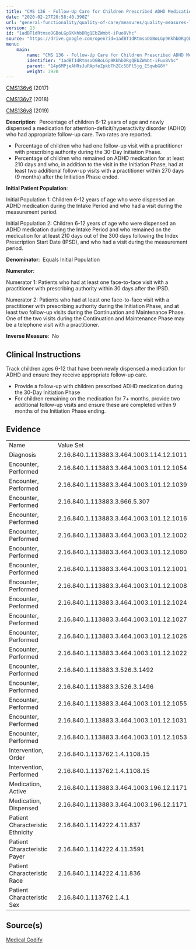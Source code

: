 ```yaml
---
title: "CMS 136 - Follow-Up Care for Children Prescribed ADHD Medication (ADD)"
date: "2020-02-27T20:58:40.390Z"
url: "general-functionality/quality-of-care/measures/quality-measures-list/cms-136-follow-up-care-for-children-prescribed-adhd-medication-add.html"
version: 13
id: "1adBT1dRtmsoOGBoLGp9KkhbDRgQEbZWmbt-iFuo8Vhc"
source: "https://drive.google.com/open?id=1adBT1dRtmsoOGBoLGp9KkhbDRgQEbZWmbt-iFuo8Vhc"
menu:
    main:
        name: "CMS 136 - Follow-Up Care for Children Prescribed ADHD Medication (ADD)"
        identifier: "1adBT1dRtmsoOGBoLGp9KkhbDRgQEbZWmbt-iFuo8Vhc"
        parent: "14p6MPjeAHRsJuRApfeZpkbThZCc5BPl5jg_E5qwbG8Y"
        weight: 3920
---
```

[CMS136v6](https://medicalcodify.com/eh/?f=layoutnouser&func&module&tabmodule&name=RXDBmain&searchterm=cms136&showresult=CMS136v6&showresulttype=Measure) (2017)

[CMS136v7](https://medicalcodify.com/eh/?f=layoutnouser&func&module&tabmodule&name=RXDBmain&searchterm=cms136&showresult=CMS136v7&showresulttype=Measure) (2018)

[CMS136v8](https://medicalcodify.com/eh/?f=layoutnouser&func&module&tabmodule&name=RXDBmain&searchterm=cms136&showresult=CMS136v8&showresulttype=Measure) (2019)



**Description**:  Percentage of children 6-12 years of age and newly dispensed a medication for attention-deficit/hyperactivity disorder (ADHD) who had appropriate follow-up care. Two rates are reported.

* Percentage of children who had one follow-up visit with a practitioner with prescribing authority during the 30-Day Initiation Phase.
* Percentage of children who remained on ADHD medication for at least 210 days and who, in addition to the visit in the Initiation Phase, had at least two additional follow-up visits with a practitioner within 270 days (9 months) after the Initiation Phase ended.

**Initial Patient Population**:  

Initial Population 1: Children 6-12 years of age who were dispensed an ADHD medication during the Intake Period and who had a visit during the measurement period.

Initial Population 2: Children 6-12 years of age who were dispensed an ADHD medication during the Intake Period and who remained on the medication for at least 210 days out of the 300 days following the Index Prescription Start Date (IPSD), and who had a visit during the measurement period.

**Denominator**:  Equals Initial Population

**Numerator**: 

Numerator 1: Patients who had at least one face-to-face visit with a practitioner with prescribing authority within 30 days after the IPSD.

Numerator 2: Patients who had at least one face-to-face visit with a practitioner with prescribing authority during the Initiation Phase, and at least two follow-up visits during the Continuation and Maintenance Phase. One of the two visits during the Continuation and Maintenance Phase may be a telephone visit with a practitioner.

**Inverse Measure**:  No

## Clinical Instructions

Track children ages 6-12 that have been newly dispensed a medication for ADHD and ensure they receive appropriate follow-up care.

* Provide a follow-up with children prescribed ADHD medication during the 30-Day Initiation Phase
* For children remaining on the medication for 7+ months, provide two additional follow-up visits and ensure these are completed within 9 months of the Initiation Phase ending.

## Evidence

<table>
  <tr>
    <td>Name</td>
    <td>Value Set</td>
  </tr>
  <tr>
    <td>Diagnosis</td>
    <td>2.16.840.1.113883.3.464.1003.114.12.1011</td>
  </tr>
  <tr>
    <td>Encounter, Performed</td>
    <td>2.16.840.1.113883.3.464.1003.101.12.1054</td>
  </tr>
  <tr>
    <td>Encounter, Performed</td>
    <td>2.16.840.1.113883.3.464.1003.101.12.1039</td>
  </tr>
  <tr>
    <td>Encounter, Performed</td>
    <td>2.16.840.1.113883.3.666.5.307</td>
  </tr>
  <tr>
    <td>Encounter, Performed</td>
    <td>2.16.840.1.113883.3.464.1003.101.12.1016</td>
  </tr>
  <tr>
    <td>Encounter, Performed</td>
    <td>2.16.840.1.113883.3.464.1003.101.12.1002</td>
  </tr>
  <tr>
    <td>Encounter, Performed</td>
    <td>2.16.840.1.113883.3.464.1003.101.12.1060</td>
  </tr>
  <tr>
    <td>Encounter, Performed</td>
    <td>2.16.840.1.113883.3.464.1003.101.12.1001</td>
  </tr>
  <tr>
    <td>Encounter, Performed</td>
    <td>2.16.840.1.113883.3.464.1003.101.12.1008</td>
  </tr>
  <tr>
    <td>Encounter, Performed</td>
    <td>2.16.840.1.113883.3.464.1003.101.12.1024</td>
  </tr>
  <tr>
    <td>Encounter, Performed</td>
    <td>2.16.840.1.113883.3.464.1003.101.12.1027</td>
  </tr>
  <tr>
    <td>Encounter, Performed</td>
    <td>2.16.840.1.113883.3.464.1003.101.12.1026</td>
  </tr>
  <tr>
    <td>Encounter, Performed</td>
    <td>2.16.840.1.113883.3.464.1003.101.12.1022</td>
  </tr>
  <tr>
    <td>Encounter, Performed</td>
    <td>2.16.840.1.113883.3.526.3.1492</td>
  </tr>
  <tr>
    <td>Encounter, Performed</td>
    <td>2.16.840.1.113883.3.526.3.1496</td>
  </tr>
  <tr>
    <td>Encounter, Performed</td>
    <td>2.16.840.1.113883.3.464.1003.101.12.1055</td>
  </tr>
  <tr>
    <td>Encounter, Performed</td>
    <td>2.16.840.1.113883.3.464.1003.101.12.1031</td>
  </tr>
  <tr>
    <td>Encounter, Performed</td>
    <td>2.16.840.1.113883.3.464.1003.101.12.1053</td>
  </tr>
  <tr>
    <td>Intervention, Order</td>
    <td>2.16.840.1.113762.1.4.1108.15</td>
  </tr>
  <tr>
    <td>Intervention, Performed</td>
    <td>2.16.840.1.113762.1.4.1108.15</td>
  </tr>
  <tr>
    <td>Medication, Active</td>
    <td>2.16.840.1.113883.3.464.1003.196.12.1171</td>
  </tr>
  <tr>
    <td>Medication, Dispensed</td>
    <td>2.16.840.1.113883.3.464.1003.196.12.1171</td>
  </tr>
  <tr>
    <td>Patient Characteristic Ethnicity</td>
    <td>2.16.840.1.114222.4.11.837</td>
  </tr>
  <tr>
    <td>Patient Characteristic Payer</td>
    <td>2.16.840.1.114222.4.11.3591</td>
  </tr>
  <tr>
    <td>Patient Characteristic Race</td>
    <td>2.16.840.1.114222.4.11.836</td>
  </tr>
  <tr>
    <td>Patient Characteristic Sex</td>
    <td>2.16.840.1.113762.1.4.1</td>
  </tr>
</table>

## Source(s)

[Medical Codify](https://medicalcodify.com/eh/?f=layoutnouser&func&name=RXDBmain&module&tabmodule&searchterm=cms136&Submit=Search&icd9search=0&icd10search=0&icd10pcssearch=0&snomedsearch=0&loincsearch=0&labcorpsearch=0&questsearch=0&rxnormsearch=0&hcpcssearch=0&ndcsearch=0&cvxsearch=0&vissearch=0&vssearch=0&meassearch=1&pcssearch=1&fdbsearch=1&fdbnamesearch=1&fullsearch&flowsheet)

